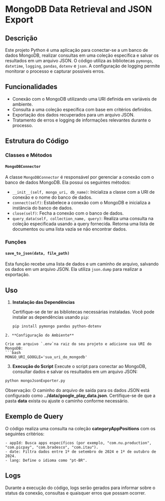 # MongoDB Data Retrieval and JSON Export

## Descrição

Este projeto Python é uma aplicação para conectar-se a um banco de dados MongoDB, realizar consultas em uma coleção específica e salvar os resultados em um arquivo JSON. O código utiliza as bibliotecas `pymongo`, `datetime`, `logging`, `pandas`, `dotenv` e `json`. A configuração de logging permite monitorar o processo e capturar possíveis erros.

## Funcionalidades

- Conexão com o MongoDB utilizando uma URI definida em variáveis de ambiente.
- Consulta a uma coleção específica com base em critérios definidos.
- Exportação dos dados recuperados para um arquivo JSON.
- Tratamento de erros e logging de informações relevantes durante o processo.

## Estrutura do Código

### Classes e Métodos

#### `MongoDBConnector`

A classe `MongoDBConnector` é responsável por gerenciar a conexão com o banco de dados MongoDB. Ela possui os seguintes métodos:

- `__init__(self, mongo_uri, db_name)`: Inicializa a classe com a URI de conexão e o nome do banco de dados.
- `connect(self)`: Estabelece a conexão com o MongoDB e inicializa a instância do banco de dados.
- `close(self)`: Fecha a conexão com o banco de dados.
- `query_data(self, collection_name, query)`: Realiza uma consulta na coleção especificada usando a query fornecida. Retorna uma lista de documentos ou uma lista vazia se não encontrar dados.

### Funções

#### `save_to_json(data, file_path)`

Esta função recebe uma lista de dados e um caminho de arquivo, salvando os dados em um arquivo JSON. Ela utiliza `json.dump` para realizar a exportação.

## Uso

1. **Instalação das Dependências**

   Certifique-se de ter as bibliotecas necessárias instaladas. Você pode instalar as dependências usando `pip`:

   ```bash
   pip install pymongo pandas python-dotenv
```
2. **Configuração do Ambiente**

Crie um arquivo `.env`na raiz do seu projeto e adicione sua URI do MongoDB:
```bash
MONGO_URI_GOOGLE='sua_uri_do_mongodb'
```
3. **Execução do Script**
Execute o script para conectar ao MongoDB, consultar dados e salvar os resultados em um arquivo JSON:
```bash
python mongoJsonExporter.py
```
Observação: O caminho do arquivo de saída para os dados JSON está configurado como **../data/google_play_data.json**. Certifique-se de que a pasta **data** exista ou ajuste o caminho conforme necessário.

## Exemplo de Query
O código realiza uma consulta na coleção **categoryAppPositions** com os seguintes critérios:

    - appId: Busca apps específicos (por exemplo, "com.nu.production", "com.picpay", "com.bradesco", "com.itau").
    - date: Filtra dados entre 1º de setembro de 2024 e 1º de outubro de 2024.
    - lang: Define o idioma como "pt-BR".

## Logs

Durante a execução do código, logs serão gerados para informar sobre o status da conexão, consultas e quaisquer erros que possam ocorrer.